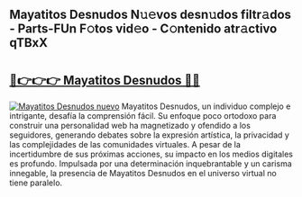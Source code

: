 ## Mayatitos Desnudos N𝚞𝚎vos desn𝚞dos filtr𝚊dos - Parts-FUn F𝚘tos vid𝚎o - C𝚘ntenido atr𝚊ctivo qTBxX

# <h2><a href="http://mb54cb.tromn.icu/?c=Mayatitos+Desnudos">🔗👉👉👉 Mayatitos Desnudos 🔗🔗</a></h2>

[![Mayatitos Desnudos nuevo](https://i.imgur.com/pEAQMta.gif)](http://mb54cb.tromn.icu/?c=Mayatitos+Desnudos)
Mayatitos Desnudos, un individuo complejo e intrigante, desafía la comprensión fácil. Su enfoque poco ortodoxo para construir una personalidad web ha magnetizado y ofendido a los seguidores, generando debates sobre la expresión artística, la privacidad y las complejidades de las comunidades virtuales. A pesar de la incertidumbre de sus próximas acciones, su impacto en los medios digitales es profundo. Impulsada por una determinación inquebrantable y un carisma innegable, la presencia de Mayatitos Desnudos en el universo virtual no tiene paralelo.

